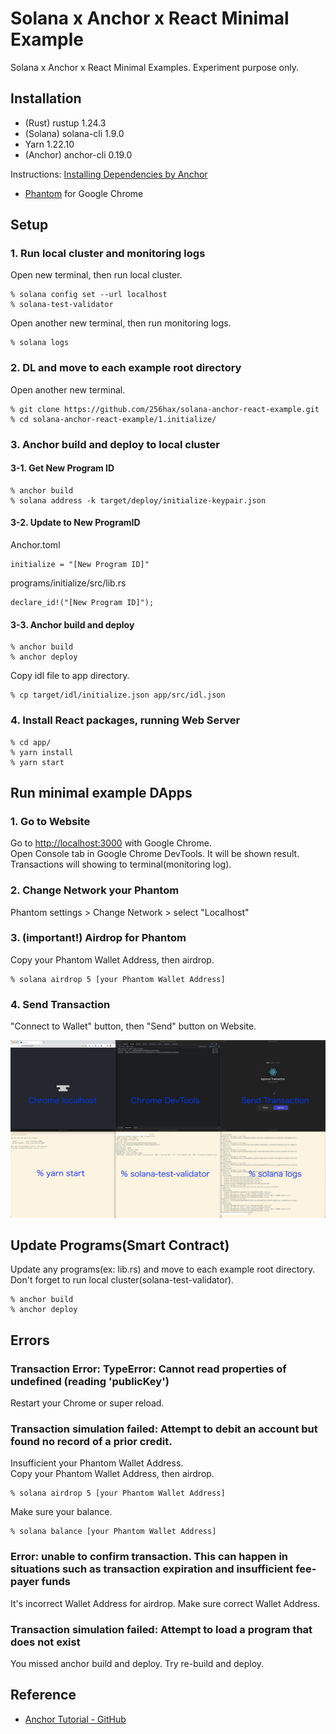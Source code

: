 # Solana x Anchor x React Minimal Example
Solana x Anchor x React Minimal Examples. Experiment purpose only.


## Installation
- (Rust) rustup 1.24.3
- (Solana) solana-cli 1.9.0
- Yarn 1.22.10
- (Anchor) anchor-cli 0.19.0

Instructions: [Installing Dependencies by Anchor](https://project-serum.github.io/anchor/getting-started/installation.html#install-rust)
- [Phantom](https://phantom.app/) for Google Chrome


## Setup
### 1. Run local cluster and monitoring logs
Open new terminal, then run local cluster.
```
% solana config set --url localhost
% solana-test-validator
```

Open another new terminal, then run monitoring logs.
```
% solana logs
```

### 2. DL and move to each example root directory
Open another new terminal.
```
% git clone https://github.com/256hax/solana-anchor-react-example.git
% cd solana-anchor-react-example/1.initialize/
```

### 3. Anchor build and deploy to local cluster
#### 3-1. Get New Program ID
```
% anchor build
% solana address -k target/deploy/initialize-keypair.json
```

#### 3-2. Update to New ProgramID

Anchor.toml
```
initialize = "[New Program ID]"
```

programs/initialize/src/lib.rs
```
declare_id!("[New Program ID]");
```

#### 3-3. Anchor build and deploy
```
% anchor build
% anchor deploy
```

Copy idl file to app directory.
```
% cp target/idl/initialize.json app/src/idl.json
```

### 4. Install React packages, running Web Server
```
% cd app/
% yarn install
% yarn start
```

## Run minimal example DApps
### 1. Go to Website
Go to [http://localhost:3000](http://localhost:3000/) with Google Chrome.  
Open Console tab in Google Chrome DevTools. It will be shown result.  
Transactions will showing to terminal(monitoring log).

### 2. Change Network your Phantom
Phantom settings > Change Network > select "Localhost"

### 3. (important!) Airdrop for Phantom
Copy your Phantom Wallet Address, then airdrop.

```
% solana airdrop 5 [your Phantom Wallet Address]
```

### 4. Send Transaction
"Connect to Wallet" button, then "Send" button on Website.

![Overview](https://github.com/256hax/solana-anchor-react-example/blob/main/docs/screenshot/overview.png?raw=true)

## Update Programs(Smart Contract)
Update any programs(ex: lib.rs) and move to each example root directory.  
Don't forget to run local cluster(solana-test-validator).

```
% anchor build
% anchor deploy
```

## Errors
### Transaction Error:  TypeError: Cannot read properties of undefined (reading 'publicKey')
Restart your Chrome or super reload.

### Transaction simulation failed: Attempt to debit an account but found no record of a prior credit.
Insufficient your Phantom Wallet Address.  
Copy your Phantom Wallet Address, then airdrop.

```
% solana airdrop 5 [your Phantom Wallet Address]
```

Make sure your balance.
```
% solana balance [your Phantom Wallet Address]
```

### Error: unable to confirm transaction. This can happen in situations such as transaction expiration and insufficient fee-payer funds
It's incorrect Wallet Address for airdrop. Make sure correct Wallet Address.

### Transaction simulation failed: Attempt to load a program that does not exist
You missed anchor build and deploy. Try re-build and deploy.

## Reference
- [Anchor Tutorial - GitHub](https://github.com/project-serum/anchor/tree/master/examples/tutorial)
